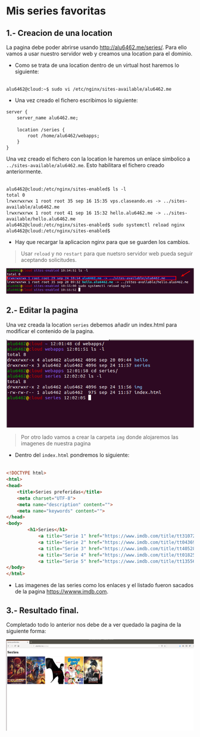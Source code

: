 # Mis series favoritas

## 1.- Creacion de una location

La pagina debe poder abrirse usando http://alu6462.me/series/. Para ello vamos a usar nuestro servidor web y creamos una location para el dominio.

* Como se trata de una location dentro de un virtual host haremos lo siguiente:

```console

alu6462@cloud:~$ sudo vi /etc/nginx/sites-available/alu6462.me
```
* Una vez creado el fichero escribimos lo siguiente:

```console
server {
    server_name alu6462.me;

    location /series {
        root /home/alu6462/webapps;
    }
}
```
Una vez creado el fichero con la location le haremos un enlace simbolico a `../sites-available/alu6462.me`. Esto habilitara el fichero creado anteriormente.

```console

alu6462@cloud:/etc/nginx/sites-enabled$ ls -l
total 0
lrwxrwxrwx 1 root root 35 sep 16 15:35 vps.claseando.es -> ../sites-available/alu6462.me
lrwxrwxrwx 1 root root 41 sep 16 15:32 hello.alu6462.me -> ../sites-available/hello.alu6462.me
alu6462@cloud:/etc/nginx/sites-enabled$ sudo systemctl reload nginx
alu6462@cloud:/etc/nginx/sites-enabled$
```
* Hay que recargar la aplicacion nginx para que se guarden los cambios.

>Usar `reload` y no `restart` para que nuetsro servidor web pueda seguir aceptando solicitudes.

![salida de comandos consola](img/1_imw.png)

## 2.- Editar la pagina

Una vez creada la location `series` debemos añadir un index.html para modificar el contenido de la pagina.

![salida de comandos consola](img/3_imw.png)

>Por otro lado vamos a crear la carpeta `img` donde alojaremos las imagenes de nuestra pagina

* Dentro del `index.html` pondremos lo siguiente:

```html

<!DOCTYPE html>
<html>
<head>
    <title>Series preferidas</title>
    <meta charset="UTF-8">
    <meta name="description" content="">
    <meta name="keywords" content="">
</head>
<body>
        <h1>Series</h1>
            <a title="Serie 1" href="https://www.imdb.com/title/tt3107288/?ref_=nv_sr_1?ref_=nv_sr_1"><img src="img/the_flash.jpg" alt="The Flash" /></a>
            <a title="Serie 2" href="https://www.imdb.com/title/tt0436992/?ref_=nv_sr_1?ref_=nv_sr_1"><img src="img/doctor_who.jpg" alt="Doctor Who" /></a>
            <a title="Serie 3" href="https://www.imdb.com/title/tt4052886/?ref_=nv_sr_2?ref_=nv_sr_2"><img src="img/lucyfer.jpg" alt="Lucifer" /></a>
            <a title="Serie 4" href="https://www.imdb.com/title/tt0182576/?ref_=nv_sr_1?ref_=nv_sr_1"><img src="img/family_guy.jpg" alt="Family Guy" /></a>
            <a title="Serie 5" href="https://www.imdb.com/title/tt1355642/?ref_=nv_sr_1?ref_=nv_sr_1"><img src="img/metal.jpg" alt="Fullmetal Alchemist: Brotherhood" /></a>
</body>
</html>
```
* Las imagenes de las series como los enlaces y el listado fueron sacados de la pagina https://wwww.imdb.com.

## 3.- Resultado final.

Completado todo lo anterior nos debe de a ver quedado la pagina de la siguiente forma:

![Resultado final](img/5_imw.png)
